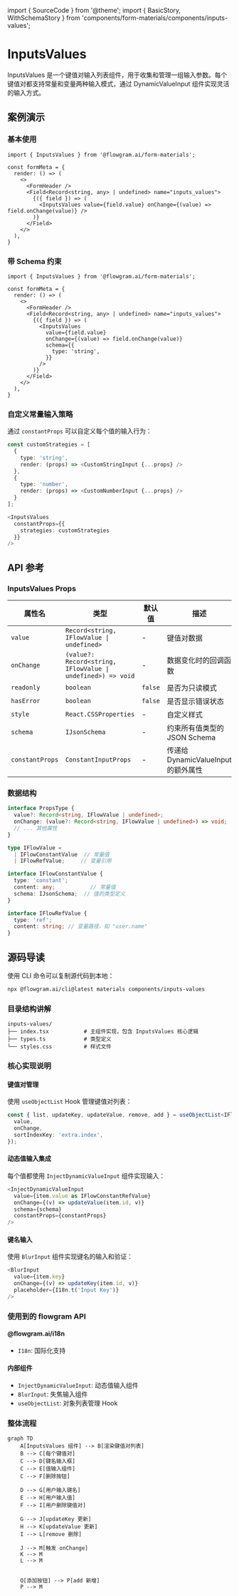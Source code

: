 import { SourceCode } from '@theme';
import { BasicStory, WithSchemaStory } from 'components/form-materials/components/inputs-values';

# InputsValues

InputsValues 是一个键值对输入列表组件，用于收集和管理一组输入参数。每个键值对都支持常量和变量两种输入模式，通过 DynamicValueInput 组件实现灵活的输入方式。

## 案例演示

### 基本使用

<BasicStory />

```tsx pure title="form-meta.tsx"
import { InputsValues } from '@flowgram.ai/form-materials';

const formMeta = {
  render: () => (
    <>
      <FormHeader />
      <Field<Record<string, any> | undefined> name="inputs_values">
        {({ field }) => (
          <InputsValues value={field.value} onChange={(value) => field.onChange(value)} />
        )}
      </Field>
    </>
  ),
}
```

### 带 Schema 约束

<WithSchemaStory />

```tsx pure title="form-meta.tsx"
import { InputsValues } from '@flowgram.ai/form-materials';

const formMeta = {
  render: () => (
    <>
      <FormHeader />
      <Field<Record<string, any> | undefined> name="inputs_values">
        {({ field }) => (
          <InputsValues
            value={field.value}
            onChange={(value) => field.onChange(value)}
            schema={{
              type: 'string',
            }}
          />
        )}
      </Field>
    </>
  ),
}
```

### 自定义常量输入策略

通过 `constantProps` 可以自定义每个值的输入行为：

```typescript
const customStrategies = [
  {
    type: 'string',
    render: (props) => <CustomStringInput {...props} />
  },
  {
    type: 'number',
    render: (props) => <CustomNumberInput {...props} />
  }
];

<InputsValues
  constantProps={{
    strategies: customStrategies
  }}
/>
```

## API 参考

### InputsValues Props

| 属性名 | 类型 | 默认值 | 描述 |
|--------|------|--------|------|
| `value` | `Record<string, IFlowValue \| undefined>` | - | 键值对数据 |
| `onChange` | `(value?: Record<string, IFlowValue \| undefined>) => void` | - | 数据变化时的回调函数 |
| `readonly` | `boolean` | `false` | 是否为只读模式 |
| `hasError` | `boolean` | `false` | 是否显示错误状态 |
| `style` | `React.CSSProperties` | - | 自定义样式 |
| `schema` | `IJsonSchema` | - | 约束所有值类型的 JSON Schema |
| `constantProps` | `ConstantInputProps` | - | 传递给 DynamicValueInput 的额外属性 |

### 数据结构

```typescript
interface PropsType {
  value?: Record<string, IFlowValue | undefined>;
  onChange: (value?: Record<string, IFlowValue | undefined>) => void;
  // ... 其他属性
}

type IFlowValue =
  | IFlowConstantValue  // 常量值
  | IFlowRefValue;     // 变量引用

interface IFlowConstantValue {
  type: 'constant';
  content: any;           // 常量值
  schema: IJsonSchema;  // 值的类型定义
}

interface IFlowRefValue {
  type: 'ref';
  content: string; // 变量路径，如 "user.name"
}
```

## 源码导读

<SourceCode href="https://github.com/bytedance/flowgram.ai/tree/main/packages/materials/form-materials/src/components/inputs-values" />

使用 CLI 命令可以复制源代码到本地：

```bash
npx @flowgram.ai/cli@latest materials components/inputs-values
```

### 目录结构讲解

```
inputs-values/
├── index.tsx           # 主组件实现，包含 InputsValues 核心逻辑
├── types.ts            # 类型定义
└── styles.css          # 样式文件
```

### 核心实现说明

#### 键值对管理

使用 `useObjectList` Hook 管理键值对列表：

```typescript
const { list, updateKey, updateValue, remove, add } = useObjectList<IFlowValue | undefined>({
  value,
  onChange,
  sortIndexKey: 'extra.index',
});
```

#### 动态值输入集成

每个值都使用 `InjectDynamicValueInput` 组件实现输入：

```typescript
<InjectDynamicValueInput
  value={item.value as IFlowConstantRefValue}
  onChange={(v) => updateValue(item.id, v)}
  schema={schema}
  constantProps={constantProps}
/>
```

#### 键名输入

使用 `BlurInput` 组件实现键名的输入和验证：

```typescript
<BlurInput
  value={item.key}
  onChange={(v) => updateKey(item.id, v)}
  placeholder={I18n.t('Input Key')}
/>
```

### 使用到的 flowgram API

#### @flowgram.ai/i18n

* `I18n`: 国际化支持

#### 内部组件

* `InjectDynamicValueInput`: 动态值输入组件
* `BlurInput`: 失焦输入组件
* `useObjectList`: 对象列表管理 Hook

### 整体流程

```mermaid
graph TD
    A[InputsValues 组件] --> B[渲染键值对列表]
    B --> C[每个键值对]
    C --> D[键名输入框]
    C --> E[值输入组件]
    C --> F[删除按钮]

    D --> G[用户输入键名]
    E --> H[用户输入值]
    F --> I[用户删除键值对]

    G --> J[updateKey 更新]
    H --> K[updateValue 更新]
    I --> L[remove 删除]

    J --> M[触发 onChange]
    K --> M
    L --> M


    O[添加按钮] --> P[add 新增]
    P --> M
```
